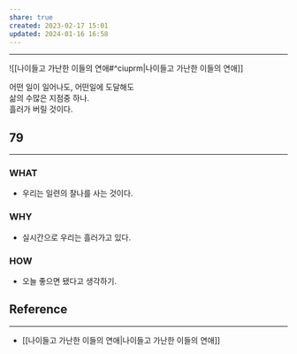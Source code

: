 ```yaml
---
share: true
created: 2023-02-17 15:01
updated: 2024-01-16 16:58
---
```


---

![[나이들고 가난한 이들의 연애#^ciuprm|나이들고 가난한 이들의 연애]]

어떤 일이 일어나도, 어떤일에 도달해도  
삶의 수많은 지점중 하나.  
흘러가 버릴 것이다.


## 79
---
### WHAT
- 우리는 일련의 찰나를 사는 것이다.
### WHY
- 실시간으로 우리는 흘러가고 있다.
### HOW
- 오늘 좋으면 됐다고 생각하기.

## Reference
---
- [[나이들고 가난한 이들의 연애|나이들고 가난한 이들의 연애]]